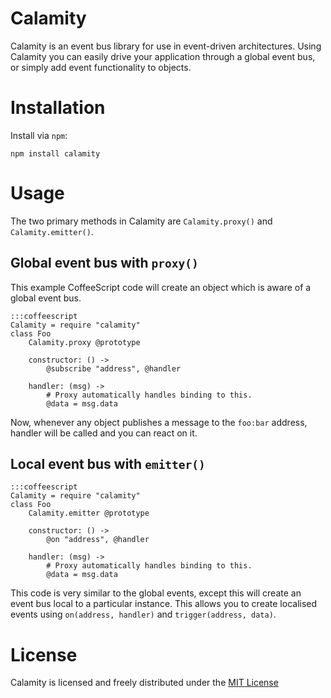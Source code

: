 # Calamity
Calamity is an event bus library for use in event-driven architectures.
Using Calamity you can easily drive your application through a global event bus, or simply add event functionality to objects.

# Installation
Install via `npm`:

    npm install calamity

# Usage

The two primary methods in Calamity are `Calamity.proxy()` and `Calamity.emitter()`.

## Global event bus with `proxy()`
This example CoffeeScript code will create an object which is aware of a global event bus.

    :::coffeescript
    Calamity = require "calamity"
    class Foo
    	Calamity.proxy @prototype

    	constructor: () ->
    		@subscribe "address", @handler

    	handler: (msg) ->
    		# Proxy automatically handles binding to this.
    		@data = msg.data

Now, whenever any object publishes a message to the `foo:bar` address, handler will be called and you can react on it.

## Local event bus with `emitter()`

    :::coffeescript
    Calamity = require "calamity"
    class Foo
    	Calamity.emitter @prototype

    	constructor: () ->
    		@on "address", @handler

    	handler: (msg) ->
    		# Proxy automatically handles binding to this.
    		@data = msg.data

This code is very similar to the global events, except this will create an event bus local to a particular instance.
This allows you to create localised events using `on(address, handler)` and `trigger(address, data)`.

# License
Calamity is licensed and freely distributed under the [MIT License][mit]

[mit]: https://bitbucket.org/kennethjor/calamityjs/raw/default/LICENSE "MIT License"
